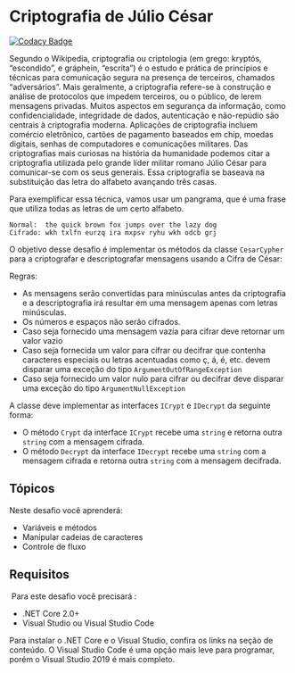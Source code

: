 # Criptografia de Júlio César

[![Codacy Badge](https://api.codacy.com/project/badge/Grade/0fa6178880e94c1994b60e2cd942d5ed)](https://app.codacy.com/manual/asaouda/Cripto_JulioCesar_Csharp?utm_source=github.com&utm_medium=referral&utm_content=asaouda/Cripto_JulioCesar_Csharp&utm_campaign=Badge_Grade_Dashboard)

Segundo o Wikipedia, criptografia ou criptologia (em grego: kryptós, “escondido”, e gráphein, “escrita”) é o estudo e prática de princípios e técnicas para comunicação segura na presença de terceiros, chamados “adversários”. Mais geralmente, a criptografia refere-se à construção e análise de protocolos que impedem terceiros, ou o público, de lerem mensagens privadas. Muitos aspectos em segurança da informação, como confidencialidade, integridade de dados, autenticação e não-repúdio são centrais à criptografia moderna. Aplicações de criptografia incluem comércio eletrônico, cartões de pagamento baseados em chip, moedas digitais, senhas de computadores e comunicações militares. 
Das criptografias mais curiosas na história da humanidade podemos citar a criptografia utilizada pelo grande líder militar romano Júlio César para comunicar-se com os seus generais. Essa criptografia se baseava na substituição das letra do alfabeto avançando três casas. 

Para exemplificar essa técnica, vamos usar um pangrama, que é uma frase que utiliza todas as letras de um certo alfabeto. 

```
Normal:  the quick brown fox jumps over the lazy dog
Cifrado: wkh txlfn eurzq ira mxpsv ryhu wkh odcb grj
```

O objetivo desse desafio é implementar os métodos da classe `CesarCypher` para a criptografar e descriptografar mensagens usando a Cifra de César:

Regras:

* As mensagens serão convertidas para minúsculas antes da criptografia e a descriptografia irá resultar em uma mensagem apenas com letras minúsculas.
* Os números e espaços não serão cifrados.
* Caso seja fornecido uma mensagem vazia para cifrar deve retornar um valor vazio
* Caso seja fornecida um valor para cifrar ou decifrar que contenha caracteres especiais ou letras acentuadas como ç, á, é, etc. devem disparar uma exceção do tipo `ArgumentOutOfRangeException`
* Caso seja fornecido um valor nulo para cifrar ou decifrar deve disparar uma exceção do tipo `ArgumentNullException`

A classe deve implementar as interfaces `ICrypt` e `IDecrypt` da seguinte forma:

- O método `Crypt` da interface `ICrypt` recebe uma `string` e retorna outra `string` com a mensagem cifrada.
- O método `Decrypt` da interface `IDecrypt` recebe uma `string` com a mensagem cifrada e retorna outra `string` com a mensagem decifrada.


## Tópicos

Neste desafio você aprenderá:

* Variáveis e métodos
* Manipular cadeias de caracteres
* Controle de fluxo

## Requisitos
​
Para este desafio você precisará :

- .NET Core 2.0+
- Visual Studio ou Visual Studio Code

Para instalar o .NET Core e o Visual Studio, confira os links na seção de conteúdo.
O Visual Studio Code é uma opção mais leve para programar, porém o Visual Studio 2019 é mais completo.
